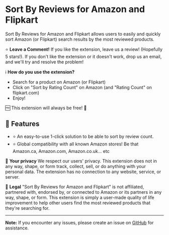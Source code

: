 # Sort By Reviews for Amazon and Flipkart

Sort By Reviews for Amazon and Flipkart allows users to easily and quickly sort Amazon (or Flipkart) search results by the most reviewed products.

⭐ **Leave a Comment!**
If you like the extension, leave us a review! (Hopefully 5 stars!). If you don't like the extension or it doesn't work, drop us an email, and we'll try and resolve the problem!

ℹ️ **How do you use the extension?**
- Search for a product on Amazon (or Flipkart)
- Click on "Sort by Rating Count" on Amazon (and "Rating Count" on flipkart.com)
- Enjoy!

🆓 This extension will always be free! 🙏

## 🚀 Features
- ⭐️ An easy-to-use 1-click solution to be able to sort by review count.
- ⭐️ Global compatibility with all known Amazon stores! Be that Amazon.ca, Amazon.com, Amazon.co.uk... etc

🔏 **Your privacy**
We respect our users' privacy. This extension does not in any way, shape, or form track, collect, sell, or do anything with your personal data. The extension has no connection to any website, service, or server.

🔏 **Legal**
"Sort By Reviews for Amazon and Flipkart" is not affiliated, partnered with, endorsed by, or connected to Amazon or its partners in any way, shape, or form. This extension is simply a user-made quality of life improvement to help other users find the most reviewed products that they're searching for.

---

**Note:** If you encounter any issues, please create an issue on [GitHub](https://github.com/kuldeepbishnoi/Sort-By-Reviews-for-Amazon-and-Flipkart/) for assistance.
